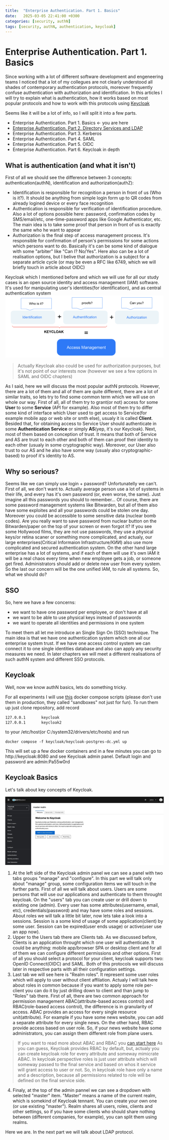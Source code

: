 ```yaml
---
title:  "Enterprise Authentication. Part 1. Basics"
date:   2025-03-05 22:41:00 +0300
categories: [security, authN]
tags: [security, authN, authentication, keycloak]
---
```


# Enterprise Authentication. Part 1. Basics
Since working with a lot of different software development and engeneering teams I noticed that a lot of my collegues are not clearly understood all shades of contemporary authentication protocols, moreover frequently confuse authentication with authorization and identification. In this articles I will try to explain what is authentication, how it works based on most popular protocols and how to work with this protocols using [Keycloak](https://www.keycloak.org/)

Seems like it will be a lot of info, so I will split it into a few parts. 

- Enterprise Authentication. Part 1. Basics <- you are here
- [Enterprise Authentication. Part 2. Directory Services and LDAP](/posts/authn-ldap) 
- Enterprise Authentication. Part 3. Kerberos
- Enterprise Authentication. Part 4. SAML
- Enterprise Authentication. Part 5. OIDC
- Enterprise Authentication. Part 6. Keycloak in depth

## What is authentication (and what it isn't)
First of all we should see the difference between 3 concepts: authentication(authN), identification and authorization(authZ):

- Identification is responsible for recognition a person in front of us (Who is it?). It should be anything from simple login form up to QR codes from already logined device or every face recognition
- Authentication is responsible for verification of identification procedure. Also a lot of options possible here: password, confirmation codes by SMS/email/etc, one-time-password apps like Google Authenticator, etc. The main idea is to take some proof that person in front of us is exactly the same who he want to appear
- Authorization is the final step of access management process. It's responsible for confirmation of person's permissions for some actions which persons want to do. Basically it's can be some kind of dialogue with some "arbiter" like "Can I? No/Yes". Here also can be a lot of realisation options, but I belive that authorization is a subject for a separate article cycle (or may be even a RFC like 6749, which we will briefly touch in article about OIDC)

Keycloak which I mentioned before and which we will use for all our study cases is an open source identity and access management (IAM) software. It's used for manipulating user's identities(for identification), and as central authentication system
![access management](/assets/img/authn/access_management.png)
> Actually Keycloak also could be used for authorization purposes, but it's not point of our interests now (however we see a few options in SAML and OIDC chapters)

As I said, here we will discuss the most popular authN protocols. However, there are a lot of them and all of them are quite different, there are a lot of similar traits, so lets try to find some common term which we will use on whole our way. First of all, all of them try to grant(or not) access for some __User__ to some __Service__ (API for example). Also most of them try to differ some kind of interface which User used to get access to Service(for example mobile app or web site or smth else), usualy it is called __Client__. Besided that, for obtaining access to Service User should authenticate in some __Authentication Service__ or simply __AS__(yep, it's our Keycloak). Next, most of them based on conception of trust. It means that both of Service and AS are trust to each other and both of them can proof their identity to each other (usualy in some cryptographic way). Moreover, our User also trust to our AS and he also have some way (usualy also cryptographic-based) to proof it's identity to AS.


## Why so serious? 
Seems like we can simply use login + password? Unfortunatelly we can't. First of all, we don't want to. Actually average person use a lot of systems in their life, and every has it's own password (or, even worse, the same). Just imagine all  this passwords you should to remember...  Of course, there are some password management systems like Bitwarden, but all of them also have some exploites and all your passwords could be stolen one day. Moreover you could be accessible to some sensitive data (nuclear bomb codes). Are you really want to save password from nuclear button on the Bitwarden/paper on the top of your screen or even forgot it? If you see some Hollywood films, they are not use passwords, they use a physical keys/or retina scaner or something more complicated, and actualy, our large enterprises(Critical Informaion Infrastructure/КИИ) also use more complicated and secured authentication system. On the other hand large enterprise has a lot of systems, and if each of them will use it's own IAM it will be a real chaos every time when new employee gets a job, or someone get fired. Administrators should add or delete new user from every system. So the last our concern will be the one unified IAM, to rule all systems. So, what we should do?

## SSO

So, here we have a few concerns:
- we want to have one password per employee, or don't have at all
- we want to be able to use physical keys instead of passwords
- we want to operate all identities and permissions in one system

To meet them all let me introduce an Single Sign On (SSO) technique. The main idea is that we have one authentication system which one all our enterprise system trust. If we have one access control system we can connect it to one single identities database and also can apply any security measures we need. In later chapters we will meet a different realisations of such authN system and different SSO protocols.

## Keycloak
Well, now we know authN basics, lets do something tricky.

For all experiments I will use [this](https://github.com/ondator/sandboxes) docker compose scripts (please don't use them in production, they called "sandboxes" not just for fun). To run them up just clone repository, add record
```
127.0.0.1       keycloak
127.0.0.1       keycloak2
``` 
to your /etc/host(or C:/system32/drivers/etc/hosts) and run

```
docker compose -f keycloak/keycloak-postgres-dc.yml up
```

This will set up a few docker containers and in a few minutes you can go to http://keycloak:8080 and see Keycloak admin panel. Default login and password are admin:Pa55w0rd

## Keycloak Basics

Let's talk about key concepts of Keycloak.

![access management](/assets/img/authn/kc.jpg)

1. At the left side of the Keycloak admin panel we can see a panel with two tabs groups "manage" and "configure". In this part we will talk only about "manage" group, some configuration items we will touch in the further parts. First of all we will talk about users. Users are some persons that will use our applications and authenticate to them throught keycloak. On the "users" tab you can create user or drill down to existing one (admin). Every user has some attributes(username, email, etc), credentials(password) and may have some roles and sessions. About roles we will talk a little bit later, now lets take a look into a sessions. Session is a some kind of usage of some application(client) by some user. Session can be expired(user ends usage) or active(user use an app now).
2. Upper to the Users tab there are Clients tab. As we discussed before, Clients is an application throught which one user will authenticate. It could be anything: mobile app/browser SPA or desktop client and for all of them we can configure different permissions and other options. First of all you should select a protocol for your client, keycloak supports two: OpenID Connect(OIDC) and SAML. Both of this protocols we will discuss later in respective parts with all their configuration settings.
3. Last tab we will see here is "Realm roles". It represent some user roles which will apply to user without client affilation. Actualy I will talk here about roles in common because if you want to apply some role per-client you can do it by just drilling down to client and than jump to "Roles" tab there.
    First of all, there are two common approach for permission management ABAC(attribute-based access control) and RBAC(role-based access control), the difference is in granularity of access. ABAC provides an access for every single resource unit(attribute). For example if you have some news website, you can add a separate attribute for every single news. On the other hand, RBAC provide access based on user role. So, if your news website have some administrators, you can assign them different role from plane users.
> If you want to read more about ABAC and RBAC you [can start here](https://www.okta.com/identity-101/role-based-access-control-vs-attribute-based-access-control/)
As you can guess, Keycloak provides RBAC by default, but, actualy you can create keycloak role for every attribute and someway mimicrate ABAC. 
In keycloak perspective roles is just user attribute which will someway passed to the final service and based on whos it service will grant access to user or not. So, in keycloak role have only a name and a description, because all permissions related to role will be defined on the final service side.
4. Finaly, at the top of the admin pannel we can see a dropdown with selected "master" item. "Master" means a name of the current realm, which is somekind of Keycloak tennant. You can create your own one (or use existing "master"). Realm shares all users, roles, clients and other settings, so if you have some clients who should share nothing between (different companies, for example), you can split them using realms.

Here we are. In the next part we will talk about LDAP protocol.